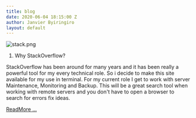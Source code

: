 ```yaml
---
title: blog
date: 2020-06-04 18:15:00 Z
author: Janvier Byiringiro
layout: default
---
```


![stack.png](/uploads/stack.png)

1. Why StackOverflow?

StackOverflow has been around for many years and it has been really a powerful tool for my every technical role. So i decide to make this site available for my use in terminal. For my current role I get to work with server Maintenance, Monitoring and Backup. This will be a great search tool when working with remote servers and you don't have to open a browser to search for errors fix ideas.

[ReadMore ...](https://dev.to/jenzzly/stack-overflow-command-line-search-tool-5fjf)